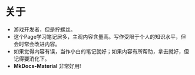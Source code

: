 # 关于

* 游戏开发者，但是拧螺丝。
* 这个Page学习笔记居多，主观内容含量高。写作受限于个人的知识水平，但会时常会改进内容。
* 如果觉得内容有误，当作小白的笔记就好；如果内容有所帮助，拿去就好，但记得要消化下。
* **MkDocs-Material** 非常好用!
